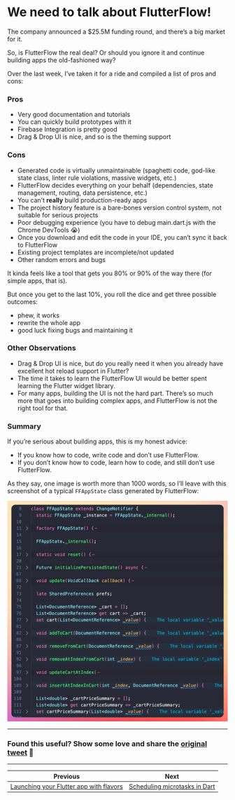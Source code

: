 # We need to talk about FlutterFlow!

The company announced a $25.5M funding round, and there’s a big market for it.

So, is FlutterFlow the real deal? Or should you ignore it and continue building apps the old-fashioned way?

Over the last week, I’ve taken it for a ride and compiled a list of pros and cons:

### Pros

- Very good documentation and tutorials
- You can quickly build prototypes with it
- Firebase Integration is pretty good
- Drag & Drop UI is nice, and so is the theming support

### Cons

- Generated code is virtually unmaintainable (spaghetti code, god-like state class, linter rule violations, massive widgets, etc.)
- FlutterFlow decides everything on your behalf (dependencies, state management, routing, data persistence, etc.)
- You can’t **really** build production-ready apps
- The project history feature is a bare-bones version control system, not suitable for serious projects
- Poor debugging experience (you have to debug main.dart.js with the Chrome DevTools 😭)
- Once you download and edit the code in your IDE, you can’t sync it back to FlutterFlow
- Existing project templates are incomplete/not updated
- Other random errors and bugs

It kinda feels like a tool that gets you 80% or 90% of the way there (for simple apps, that is).

But once you get to the last 10%, you roll the dice and get three possible outcomes:

- phew, it works
- rewrite the whole app
- good luck fixing bugs and maintaining it

### Other Observations

- Drag & Drop UI is nice, but do you really need it when you already have excellent hot reload support in Flutter?
- The time it takes to learn the FlutterFlow UI would be better spent learning the Flutter widget library.
- For many apps, building the UI is not the hard part. There’s so much more that goes into building complex apps, and FlutterFlow is not the right tool for that.

### Summary

If you’re serious about building apps, this is my honest advice:

- If you know how to code, write code and don’t use FlutterFlow.
- If you don’t know how to code, learn how to code, and still don’t use FlutterFlow.

As they say, one image is worth more than 1000 words, so I’ll leave with this screenshot of a typical `FFAppState` class generated by FlutterFlow:

![](143.png)

---

### Found this useful? Show some love and share the [original tweet](https://twitter.com/biz84/status/1752695079675056147) 🙏

---

| Previous | Next |
| -------- | ---- |
| [Launching your Flutter app with flavors](../0142-flutter-run-flavor/index.md) | [Scheduling microtasks in Dart](../0144-scheduling-microtasks/index.md) |
